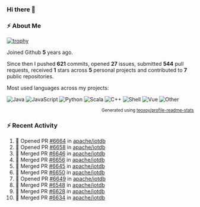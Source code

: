### Hi there 👋

### :zap: About Me

[![trophy](https://github-profile-trophy.vercel.app/?username=HTHou&theme=onedark)](https://github.com/ryo-ma/github-profile-trophy)
   
Joined Github **5** years ago.

Since then I pushed **621** commits, opened **27** issues, submitted **544** pull requests, received **1** stars across **5** personal projects and contributed to **7** public repositories.

Most used languages across my projects:

![Java](https://img.shields.io/static/v1?style=flat-square&label=%E2%A0%80&color=555&labelColor=%23b07219&message=Java%EF%B8%B194.4%25)
![JavaScript](https://img.shields.io/static/v1?style=flat-square&label=%E2%A0%80&color=555&labelColor=%23f1e05a&message=JavaScript%EF%B8%B11.4%25)
![Python](https://img.shields.io/static/v1?style=flat-square&label=%E2%A0%80&color=555&labelColor=%233572A5&message=Python%EF%B8%B10.7%25)
![Scala](https://img.shields.io/static/v1?style=flat-square&label=%E2%A0%80&color=555&labelColor=%23c22d40&message=Scala%EF%B8%B10.6%25)
![C++](https://img.shields.io/static/v1?style=flat-square&label=%E2%A0%80&color=555&labelColor=%23f34b7d&message=C%2B%2B%EF%B8%B10.6%25)
![Shell](https://img.shields.io/static/v1?style=flat-square&label=%E2%A0%80&color=555&labelColor=%2389e051&message=Shell%EF%B8%B10.4%25)
![Vue](https://img.shields.io/static/v1?style=flat-square&label=%E2%A0%80&color=555&labelColor=%2341b883&message=Vue%EF%B8%B10.3%25)
![Other](https://img.shields.io/static/v1?style=flat-square&label=%E2%A0%80&color=555&labelColor=%23ededed&message=Other%EF%B8%B11.2%25)

<p align="right"><sub>Generated using <a href="https://github.com/marketplace/actions/profile-readme-stats">teoxoy/profile-readme-stats</a></sub></p>


<!--![](https://github.com/HTHou/HTHou/blob/output/github-contribution-grid-snake.svg)-->

<!--![Haonan Hou's github stats](https://github-readme-stats.vercel.app/api?username=HTHou&count_private=true&show_icons=true&theme=onedark)-->

<!--![Haonan Hou's wakatime stats](https://github-readme-stats.vercel.app/api/wakatime?username=HTHou&layout=compact&theme=onedark)-->

<!--![Top Langs](https://github-readme-stats.vercel.app/api/top-langs/?username=HTHou&theme=onedark&layout=compact)-->

### :zap: Recent Activity
<!--START_SECTION:activity-->
1. 💪 Opened PR [#6664](https://github.com/apache/iotdb/pull/6664) in [apache/iotdb](https://github.com/apache/iotdb)
2. 💪 Opened PR [#6658](https://github.com/apache/iotdb/pull/6658) in [apache/iotdb](https://github.com/apache/iotdb)
3. 🎉 Merged PR [#6646](https://github.com/apache/iotdb/pull/6646) in [apache/iotdb](https://github.com/apache/iotdb)
4. 🎉 Merged PR [#6656](https://github.com/apache/iotdb/pull/6656) in [apache/iotdb](https://github.com/apache/iotdb)
5. 🎉 Merged PR [#6645](https://github.com/apache/iotdb/pull/6645) in [apache/iotdb](https://github.com/apache/iotdb)
6. 🎉 Merged PR [#6650](https://github.com/apache/iotdb/pull/6650) in [apache/iotdb](https://github.com/apache/iotdb)
7. 💪 Opened PR [#6649](https://github.com/apache/iotdb/pull/6649) in [apache/iotdb](https://github.com/apache/iotdb)
8. 🎉 Merged PR [#6548](https://github.com/apache/iotdb/pull/6548) in [apache/iotdb](https://github.com/apache/iotdb)
9. 🎉 Merged PR [#6628](https://github.com/apache/iotdb/pull/6628) in [apache/iotdb](https://github.com/apache/iotdb)
10. 🎉 Merged PR [#6634](https://github.com/apache/iotdb/pull/6634) in [apache/iotdb](https://github.com/apache/iotdb)
<!--END_SECTION:activity-->

<!--
**HTHou/HTHou** is a ✨ _special_ ✨ repository because its `README.md` (this file) appears on your GitHub profile.

Here are some ideas to get you started:

- 🔭 I’m currently working on ...
- 🌱 I’m currently learning ...
- 👯 I’m looking to collaborate on ...
- 🤔 I’m looking for help with ...
- 💬 Ask me about ...
- 📫 How to reach me: ...
- 😄 Pronouns: ...
- ⚡ Fun fact: ...
-->
